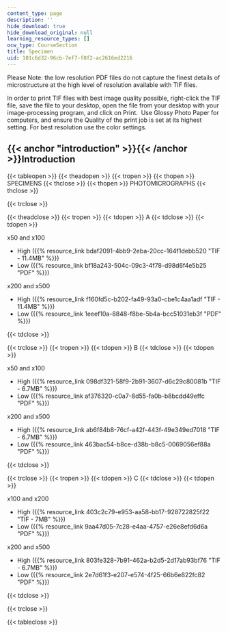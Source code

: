 ```yaml
---
content_type: page
description: ''
hide_download: true
hide_download_original: null
learning_resource_types: []
ocw_type: CourseSection
title: Specimen
uid: 101c6d32-96cb-7ef7-f8f2-ac2616ed2216
---
```


Please Note: the low resolution PDF files do not capture the finest details of microstructure at the high level of resolution available with TIF files.

In order to print TIF files with best image quality possible, right-click the TIF file, save the file to your desktop, open the file from your desktop with your image-processing program, and click on Print.  Use Glossy Photo Paper for computers, and ensure the Quality of the print job is set at its highest setting. For best resolution use the color settings.

{{< anchor "introduction" >}}{{< /anchor >}}Introduction
--------------------------------------------------------

{{< tableopen >}}
{{< theadopen >}}
{{< tropen >}}
{{< thopen >}}
SPECIMENS
{{< thclose >}}
{{< thopen >}}
PHOTOMICROGRAPHS
{{< thclose >}}

{{< trclose >}}

{{< theadclose >}}
{{< tropen >}}
{{< tdopen >}}
A
{{< tdclose >}}
{{< tdopen >}}


x50 and x100

*   High ({{% resource_link bdaf2091-4bb9-2eba-20cc-164f1debb520 "TIF - 11.4MB" %}})
*   Low ({{% resource_link bf18a243-504c-09c3-4f78-d98d6f4e5b25 "PDF" %}})

x200 and x500

*   High ({{% resource_link f160fd5c-b202-fa49-93a0-cbe1c4aa1adf "TIF - 11.4MB" %}})
*   Low ({{% resource_link 1eeef10a-8848-f8be-5b4a-bcc51031eb3f "PDF" %}})


{{< tdclose >}}

{{< trclose >}}
{{< tropen >}}
{{< tdopen >}}
B
{{< tdclose >}}
{{< tdopen >}}


x50 and x100

*   High ({{% resource_link 098df321-58f9-2b91-3607-d6c29c80081b "TIF - 6.7MB" %}})
*   Low ({{% resource_link af376320-c0a7-8d55-fa0b-b8bcdd49effc "PDF" %}})

x200 and x500

*   High ({{% resource_link ab6f84b8-76cf-a42f-443f-49e349ed7018 "TIF - 6.7MB" %}})
*   Low ({{% resource_link 463bac54-b8ce-d38b-b8c5-0069056ef88a "PDF" %}})


{{< tdclose >}}

{{< trclose >}}
{{< tropen >}}
{{< tdopen >}}
C
{{< tdclose >}}
{{< tdopen >}}


x100 and x200

*   High ({{% resource_link 403c2c79-e953-aa58-bb17-928722825f22 "TIF - 7MB" %}})
*   Low ({{% resource_link 9aa47d05-7c28-e4aa-4757-e26e8efd6d6a "PDF" %}})

x200 and x500

*   High ({{% resource_link 803fe328-7b91-462a-b2d5-2d17ab93bf76 "TIF - 6.7MB" %}})
*   Low ({{% resource_link 2e7d61f3-e207-e574-4f25-66b6e822fc82 "PDF" %}})


{{< tdclose >}}

{{< trclose >}}

{{< tableclose >}}